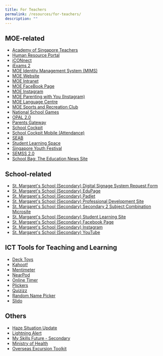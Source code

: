 ```yaml
---
title: For Teachers
permalink: /resources/for-teachers/
description: ""
---
```

## MOE-related
* [Academy of Singapore Teachers](https://academyofsingaporeteachers.moe.edu.sg/)&nbsp;<br>
* [Human Resource Portal](https://www.hrp.gov.sg/hrp/#/)&nbsp;<br>
* [iCONnect](https://icon.moe.edu.sg/)<br>
* [iExams 2](https://iexams.seab.gov.sg/)&nbsp;<br>
* [MOE Identity Management System (MIMS)](https://idp.mims.moe.gov.sg/nidp/saml2/sso) <br>
* [MOE Website](https://www.moe.gov.sg/)&nbsp;<br>
* [MOE Intranet](http://intranet.moe.gov.sg/Pages/Home.aspx)&nbsp;<br>
* [MOE FaceBook Page](https://www.facebook.com/moesingapore/)&nbsp;<br>
* [MOE Instagram](https://www.instagram.com/moesingapore/?hl=en)&nbsp;<br>
* [MOE Parenting with You (Instagram)](https://www.instagram.com/parentingwith.moesg/?hl=en)&nbsp;<br>
* [MOE Language Centre](https://www.moelc.moe.edu.sg/)&nbsp;<br>
* [MOE Sports and Recreation Club](https://www.mesrc.net/)&nbsp;<br>  
* [National School Games](https://nsg.moe.edu.sg/nis/#!/login)&nbsp;<br>
* [OPAL 2.0](https://opal2.moe.edu.sg/) <br>
* [Parents Gateway](https://pg.moe.edu.sg/)&nbsp;<br>
* [School Cockpit](https://schoolcockpit.moe.gov.sg/)&nbsp;&nbsp;<br>
* [School Cockpit Mobile (Attendance)](https://scmobile.moe.edu.sg/login)&nbsp;<br>
* [SEAB](https://www.seab.gov.sg/)&nbsp;<br>  
* [Student Learning Space](https://vle.learning.moe.edu.sg/login) <br>
* [Singapore Youth Festival](https://www.syf.gov.sg/)&nbsp;
* [SEMSS 2.0](http://semss2.moe.gov.sg/Login/)&nbsp;<br>
* [School Bag: The Education News Site](https://www.schoolbag.edu.sg/)&nbsp;<br>

## School-related

* [St. Margaret's School (Secondary) Digital Signage System Request Form](https://go.gov.sg/smssdigitalsignagerequestform) <br>
* [St. Margaret's School (Secondary) EduPage](https://stmargssec.edupage.org/)&nbsp;<br>
* [St. Margaret's School (Secondary) Padlet](https://stmargaretssecondary1.padlet.org/) <br>
* [St. Margaret's School (Secondary) Professional Development Site](https://go.gov.sg/smss-staffsite)<br>
* [St. Margaret's School (Secondary) Secondary 2 Subject Combination Microsite](https://sites.google.com/stmargs.edu.sg/sec-2-combination-exercise/home?authuser=0) <br>
* [St. Margaret's School (Secondary) Student Learning Site](https://sites.google.com/moe.edu.sg/smssstudentsportal/home?authuser=0)&nbsp;<br>
* [St. Margaret's School (Secondary) Facebook Page](https://www.facebook.com/stmargssecsg/)&nbsp;<br>
* [St. Margaret's School (Secondary) Instagram](https://www.instagram.com/stmargssecsg/)&nbsp;<br>
* [St. Margaret's School (Secondary) YouTube](https://www.youtube.com/user/stmargssecsg) 

## ICT Tools for Teaching and Learning

* [Deck Toys](https://deck.toys/)&nbsp; 
* [Kahoot!](https://kahoot.com/schools/)&nbsp;<br> 
* [Mentimeter](https://www.mentimeter.com/)<br>
* [NearPod](https://nearpod.com/login/)<br>
* [Online Timer](https://www.online-stopwatch.com/countdown-timer/)&nbsp;<br>
* [Plickers](https://www.mentimeter.com/)&nbsp;<br>
* [Quizizz](https://quizizz.com/teachers?ref=header_tab)&nbsp;<br>
* [Random Name Picker](https://www.classtools.net/random-name-picker/)&nbsp;<br>
* [Slido](https://www.slido.com/) <br>


## Others
* [Haze Situation Update](https://www.haze.gov.sg/)&nbsp;<br>
* [Lightning Alert](http://www.weather.gov.sg/lightning/lightning/lightningalertinformationsystem.jsp)
* [My Skills Future - Secondary](https://www.myskillsfuture.gov.sg/content/student/en/secondary.html)&nbsp;<br>
* [Ministry of Health](https://www.moh.gov.sg/home)&nbsp;<br>
* [Overseas Excursion Toolkit](https://www.internationalsos.com/) <br>

